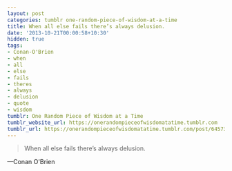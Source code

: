 ```yaml
---
layout: post
categories: tumblr one-random-piece-of-wisdom-at-a-time
title: When all else fails there’s always delusion.
date: '2013-10-21T00:00:58+10:30'
hidden: true
tags:
- Conan-O'Brien
- when
- all
- else
- fails
- theres
- always
- delusion
- quote
- wisdom
tumblr: One Random Piece of Wisdom at a Time
tumblr_website_url: https://onerandompieceofwisdomatatime.tumblr.com
tumblr_url: https://onerandompieceofwisdomatatime.tumblr.com/post/64573316868/when-all-else-fails-theres-always-delusion
---
```

> When all else fails there’s always delusion.

—Conan O'Brien
